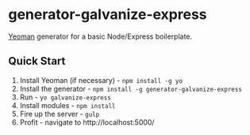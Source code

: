 # generator-galvanize-express

[Yeoman](http://yeoman.io) generator for a basic Node/Express boilerplate.

## Quick Start

1. Install Yeoman (if necessary) - `npm install -g yo`
1. Install the generator - `npm install -g generator-galvanize-express`
1. Run - `yo galvanize-express`
1. Install modules - `npm install`
1. Fire up the server - `gulp`
1. Profit - navigate to http://localhost:5000/
